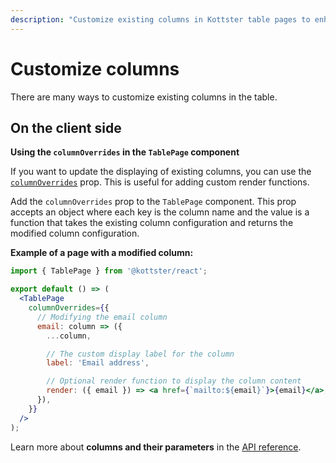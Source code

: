 ```yaml
---
description: "Customize existing columns in Kottster table pages to enhance data display. Learn how to modify column labels and render functions."
---
```


# Customize columns

There are many ways to customize existing columns in the table.

## On the client side

**Using the `columnOverrides` in the `TablePage` component**

If you want to update the displaying of existing columns, you can use the [`columnOverrides`](../../ui/table-page-component.md#columnoverrides) prop. This is useful for adding custom render functions.

Add the `columnOverrides` prop to the `TablePage` component. This prop accepts an object where each key is the column name and the value is a function that takes the existing column configuration and returns the modified column configuration.

**Example of a page with a modified column:**

```jsx title="app/pages/users/index.jsx"
import { TablePage } from '@kottster/react';

export default () => (
  <TablePage
    columnOverrides={{
      // Modifying the email column
      email: column => ({
        ...column,

        // The custom display label for the column
        label: 'Email address',

        // Optional render function to display the column content
        render: ({ email }) => <a href={`mailto:${email}`}>{email}</a>,
      }),
    }}
  />
);
```

Learn more about **columns and their parameters** in the [API reference](../configuration/api.md#columns-1).